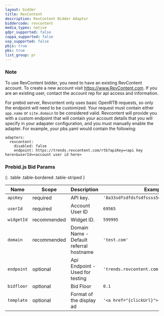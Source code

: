 ```yaml
---
layout: bidder
title: RevContent
description: RevContent Bidder Adaptor
biddercode: revcontent
media_types: native
gdpr_supported: false
coppa_supported: false
usp_supported: false
pbjs: true
pbs: true
list_group: pr
---
```


### Note

To use RevContent bidder, you need to have an existing RevContent account. To create a new account visit https://www.RevContent.com. If you are an existing user, contact the account rep for api access and information. 

For prebid server, Revcontent only uses basic OpenRTB requests, so only the endpoint will need to be customized. Your request must contain either `app.name` or `site.domain` to be considered valid. Revcontent will provide you with a custom endpoint that will contain your account details that you will specify in your adapater configuration, and you must manually enable the adapter. For example, your pbs.yaml would contain the following:
```
adapters:
  revcontent:
    disabled: false
    endpoint: https://trends.revcontent.com/rtb?apiKey=<api key here>&userId=<account user id here>
```

### Prebid.js Bid Params


{: .table .table-bordered .table-striped }

| Name               | Scope              | Description                                                                                                          | Example         | Type      |
|--------------------|--------------------|----------------------------------------------------------------------------------------------------------------------|-----------------|-----------|
| `apiKey`           | required           | API key.                                       | `'8a33sdfsdfdsfsdfssss544f8sdfsdfsdfd3b1c'`  | `string`  |
| `userId`           | required           | Account User ID                                | `69565`                                      | `number`  |
| `widgetId`         | recommended        | Widget ID.                                     | `599995`                                     | `number`  |
| `domain`           | recommended        | Domain Name - Default referral hostname        | `'test.com'`                                 | `string`  |
| `endpoint`         | optional           | Api Endpoint - Used for testing                | `'trends.revcontent.com'`                    | `string`  |
| `bidfloor`         | optional           | Bid Floor                                      | `0.1`                                        | `float`   |
| `template`         | optional           | Format of the display ad                       | `'<a href="{clickUrl}">{title}</a>'`         | `string`  |

